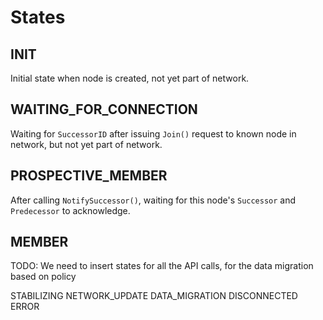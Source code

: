 # States

## INIT
Initial state when node is created, not yet part of network.

## WAITING_FOR_CONNECTION
Waiting for `SuccessorID` after issuing `Join()` request to known node in network, but not yet part of network.

## PROSPECTIVE_MEMBER
After calling `NotifySuccessor()`, waiting for this node's `Successor` and `Predecessor` to acknowledge.

## MEMBER

TODO: We need to insert states for all the API calls, for the data migration based on policy

STABILIZING
NETWORK_UPDATE
DATA_MIGRATION
DISCONNECTED
ERROR
